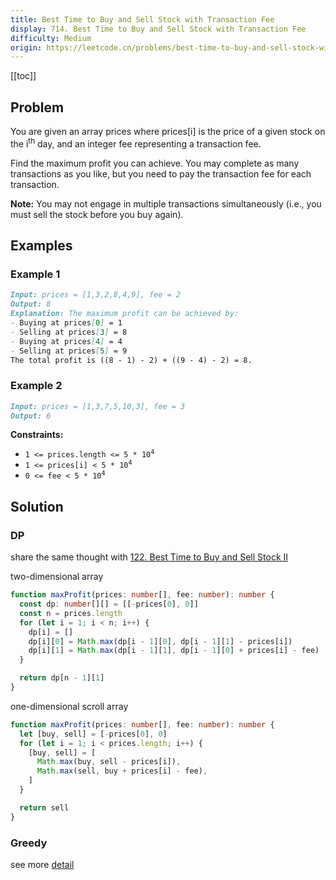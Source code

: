 ```yaml
---
title: Best Time to Buy and Sell Stock with Transaction Fee
display: 714. Best Time to Buy and Sell Stock with Transaction Fee
difficulty: Medium
origin: https://leetcode.cn/problems/best-time-to-buy-and-sell-stock-with-transaction-fee
---
```


[[toc]]

## Problem

You are given an array prices where prices[i] is the price of a given stock on the i<sup>th</sup> day, and an integer fee representing a transaction fee.

Find the maximum profit you can achieve. You may complete as many transactions as you like, but you need to pay the transaction fee for each transaction.

**Note:** You may not engage in multiple transactions simultaneously (i.e., you must sell the stock before you buy again).

## Examples

### Example 1

```md
Input: prices = [1,3,2,8,4,9], fee = 2
Output: 8
Explanation: The maximum profit can be achieved by:
- Buying at prices[0] = 1
- Selling at prices[3] = 8
- Buying at prices[4] = 4
- Selling at prices[5] = 9
The total profit is ((8 - 1) - 2) + ((9 - 4) - 2) = 8.
```

### Example 2

```md
Input: prices = [1,3,7,5,10,3], fee = 3
Output: 6
```

**Constraints:**

- <code>1 <= prices.length <= 5 * 10<sup>4</sup></code>
- <code>1 <= prices[i] < 5 * 10<sup>4</sup></code>
- <code>0 <= fee < 5 * 10<sup>4</sup></code>

## Solution

### DP

share the same thought with [122. Best Time to Buy and Sell Stock II](/algorithms/dynamic-programming/122)

two-dimensional array

```ts
function maxProfit(prices: number[], fee: number): number {
  const dp: number[][] = [[-prices[0], 0]]
  const n = prices.length
  for (let i = 1; i < n; i++) {
    dp[i] = []
    dp[i][0] = Math.max(dp[i - 1][0], dp[i - 1][1] - prices[i])
    dp[i][1] = Math.max(dp[i - 1][1], dp[i - 1][0] + prices[i] - fee)
  }

  return dp[n - 1][1]
}
```

one-dimensional scroll array

```ts
function maxProfit(prices: number[], fee: number): number {
  let [buy, sell] = [-prices[0], 0]
  for (let i = 1; i < prices.length; i++) {
    [buy, sell] = [
      Math.max(buy, sell - prices[i]),
      Math.max(sell, buy + prices[i] - fee),
    ]
  }

  return sell
}
```

### Greedy

see more [detail](/algorithms/greedy/714)

